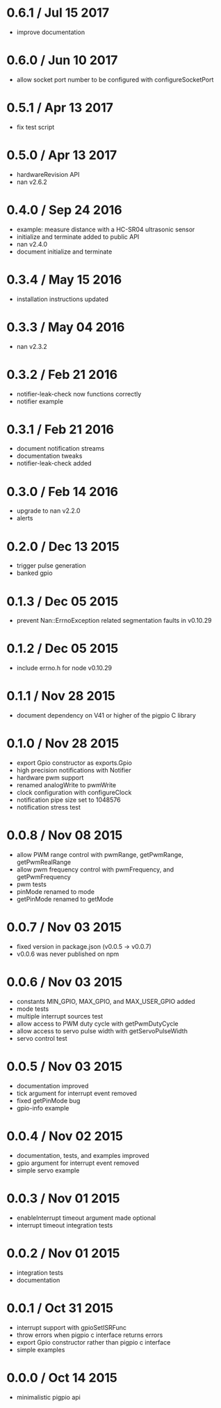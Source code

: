 0.6.1 / Jul 15 2017
===================

  * improve documentation

0.6.0 / Jun 10 2017
===================

  * allow socket port number to be configured with configureSocketPort

0.5.1 / Apr 13 2017
===================

  * fix test script

0.5.0 / Apr 13 2017
===================

  * hardwareRevision API
  * nan v2.6.2

0.4.0 / Sep 24 2016
===================

  * example: measure distance with a HC-SR04 ultrasonic sensor
  * initialize and terminate added to public API
  * nan v2.4.0
  * document initialize and terminate

0.3.4 / May 15 2016
===================

  * installation instructions updated

0.3.3 / May 04 2016
===================

  * nan v2.3.2

0.3.2 / Feb 21 2016
===================

  * notifier-leak-check now functions correctly
  * notifier example

0.3.1 / Feb 21 2016
===================

  * document notification streams
  * documentation tweaks
  * notifier-leak-check added

0.3.0 / Feb 14 2016
===================

  * upgrade to nan v2.2.0
  * alerts

0.2.0 / Dec 13 2015
===================

  * trigger pulse generation
  * banked gpio

0.1.3 / Dec 05 2015
===================

  * prevent Nan::ErrnoException related segmentation faults in v0.10.29

0.1.2 / Dec 05 2015
===================

  * include errno.h for node v0.10.29

0.1.1 / Nov 28 2015
===================

  * document dependency on V41 or higher of the pigpio C library

0.1.0 / Nov 28 2015
===================

  * export Gpio constructor as exports.Gpio
  * high precision notifications with Notifier
  * hardware pwm support
  * renamed analogWrite to pwmWrite
  * clock configuration with configureClock
  * notification pipe size set to 1048576
  * notification stress test

0.0.8 / Nov 08 2015
===================

  * allow PWM range control with pwmRange, getPwmRange, getPwmRealRange
  * allow pwm frequency control with pwmFrequency, and getPwmFrequency
  * pwm tests
  * pinMode renamed to mode
  * getPinMode renamed to getMode

0.0.7 / Nov 03 2015
===================

  * fixed version in package.json (v0.0.5 -> v0.0.7)
  * v0.0.6 was never published on npm

0.0.6 / Nov 03 2015
===================

  * constants MIN_GPIO, MAX_GPIO, and MAX_USER_GPIO added
  * mode tests
  * multiple interrupt sources test
  * allow access to PWM duty cycle with getPwmDutyCycle
  * allow access to servo pulse width with getServoPulseWidth
  * servo control test

0.0.5 / Nov 03 2015
===================

  * documentation improved
  * tick argument for interrupt event removed
  * fixed getPinMode bug
  * gpio-info example

0.0.4 / Nov 02 2015
===================

  * documentation, tests, and examples improved
  * gpio argument for interrupt event removed
  * simple servo example

0.0.3 / Nov 01 2015
===================

  * enableInterrupt timeout argument made optional
  * interrupt timeout integration tests

0.0.2 / Nov 01 2015
===================

  * integration tests
  * documentation

0.0.1 / Oct 31 2015
===================

  * interrupt support with gpioSetISRFunc
  * throw errors when pigpio c interface returns errors
  * export Gpio constructor rather than pigpio c interface
  * simple examples

0.0.0 / Oct 14 2015
===================

  * minimalistic pigpio api

